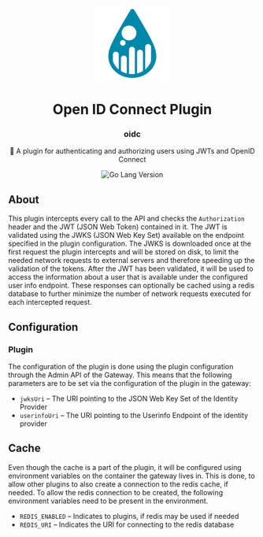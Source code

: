 <div align="center">
<img height="150px" src="https://raw.githubusercontent.com/wisdom-oss/brand/main/svg/standalone_color.svg">
<h1>Open ID Connect Plugin</h1>
<h3>oidc</h3>
<p>🧩 A plugin for authenticating and authorizing users using JWTs and OpenID Connect</p>
<img src="https://img.shields.io/github/go-mod/go-version/wisdom-oss/api-gateway?style=for-the-badge&filename=/plugins/oidc/go.mod" alt="Go Lang Version"/>
</div>

## About
This plugin intercepts every call to the API and checks the `Authorization`
header and the JWT (JSON Web Token) contained in it.
The JWT is validated using the JWKS (JSON Web Key Set) available on the endpoint
specified in the plugin configuration.
The JWKS is downloaded once at the first request the plugin intercepts and will
be stored on disk, to limit the needed network requests to external servers and
therefore speeding up the validation of the tokens.
After the JWT has been validated, it will be used to access the information
about a user that is available under the configured user info endpoint.
These responses can optionally be cached using a redis database to further
minimize the number of network requests executed for each intercepted request.

## Configuration
### Plugin
The configuration of the plugin is done using the plugin configuration through
the Admin API of the Gateway.
This means that the following parameters are to be set via the configuration of 
the plugin in the gateway:
* `jwksUri` &ndash; The URI pointing to the JSON Web Key Set of the Identity 
  Provider
* `userinfoUri` &ndash; The URI pointing to the Userinfo Endpoint of the
  identity provider

## Cache
Even though the cache is a part of the plugin, it will be configured using
environment variables on the container the gateway lives in.
This is done, to allow other plugins to also create a connection to the redis
cache, if needed.
To allow the redis connection to be created, the following environment variables
need to be present in the environment.
* `REDIS_ENABLED` &ndash; Indicates to plugins, if redis may be used if needed
* `REDIS_URI` &ndash; Indicates the URI for connecting to the redis database